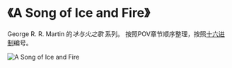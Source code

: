 # 《A Song of Ice and Fire》

George R. R. Martin 的*冰与火之歌* 系列。
按照POV章节顺序整理，按照[十六进制](http://baike.baidu.com/view/230306.htm)编号。

![A Song of Ice and Fire](https://omjqdrs7d.qnssl.com/ruminations/asoiaf/asoiaf.jpg)
